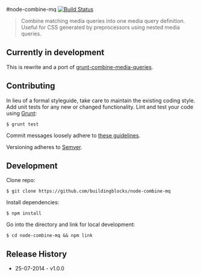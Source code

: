 #node-combine-mq [![Build Status](https://travis-ci.org/buildingblocks/node-combine-mq.svg?branch=master)](https://travis-ci.org/buildingblocks/node-combine-mq)

> Combine matching media queries into one media query definition. Useful for CSS generated by preprocessors using nested media queries.


## Currently in development
This is rewrite and a port of [grunt-combine-media-queries](https://github.com/buildingblocks/grunt-combine-media-queries).


## Contributing
In lieu of a formal styleguide, take care to maintain the existing coding style. Add unit tests for any new or changed functionality. Lint and test your code using [Grunt](http://gruntjs.com):

```
$ grunt test
```

Commit messages loosely adhere to [these guidelines](https://github.com/angular/angular.js/blob/master/CONTRIBUTING.md#commit).

Versioning adheres to [Semver](http://semver.org).


## Development
Clone repo: 

```
$ git clone https://github.com/buildingblocks/node-combine-mq
```

Install dependencies:

```
$ npm install 
```

Go into the directory and link for local development:

```
$ cd node-combine-mq && npm link
```

## Release History
* 25-07-2014 - v1.0.0
